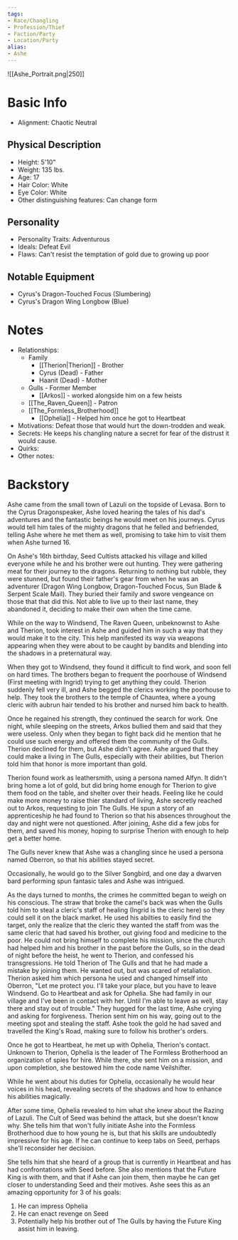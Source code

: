```yaml
---
tags:
- Race/Changling
- Profession/Thief
- Faction/Party
- Location/Party
alias:
- Ashe
---
```


![[Ashe_Portrait.png|250]]

# Basic Info
- Alignment: Chaotic Neutral

## Physical Description
- Height: 5'10"
- Weight: 135 lbs.
- Age: 17
- Hair Color: White
- Eye Color: White
- Other distinguishing features: Can change form

## Personality
- Personality Traits: Adventurous
- Ideals: Defeat Evil
- Flaws: Can't resist the temptation of gold due to growing up poor

## Notable Equipment
- Cyrus's Dragon-Touched Focus (Slumbering)
- Cyrus's Dragon Wing Longbow (Blue)

# Notes
- Relationships: 
	- Family
		- [[Therion|Therion]] - Brother
		- Cyrus (Dead) - Father
		- Haanit (Dead) - Mother
	- Gulls - Former Member
		- [[Arkos]] - worked alongside him on a few heists
	- [[The_Raven_Queen]] - Patron
	- [[The_Formless_Brotherhood]]
		- [[Ophelia]] - Helped him once he got to Heartbeat
- Motivations: Defeat those that would hurt the down-trodden and weak. 
- Secrets: He keeps his changling nature a secret for fear of the distrust it would cause.
- Quirks: 
- Other notes: 

# Backstory
Ashe came from the small town of Lazuli on the topside of Levasa. Born to the Cyrus Dragonspeaker, Ashe loved hearing the tales of his dad's adventures and the fantastic beings he would meet on his journeys. Cyrus would tell him tales of the mighty dragons that he felled and befriended, telling Ashe where he met them as well, promising to take him to visit them when Ashe turned 16. 

On Ashe's 16th birthday, Seed Cultists attacked his village and killed everyone while he and his brother were out hunting. They were gathering meat for their journey to the dragons. Returning to nothing but rubble, they were stunned, but found their father's gear from when he was an adventurer (Dragon Wing Longbow, Dragon-Touched Focus, Sun Blade & Serpent Scale Mail). They buried their family and swore vengeance on those that that did this. Not able to live up to their last name, they abandoned it, deciding to make their own when the time came. 

While on the way to Windsend, The Raven Queen, unbeknownst to Ashe and Therion, took interest in Ashe and guided him in such a way that they would make it to the city. This help manifested its way via weapons appearing when they were about to be caught by bandits and blending into the shadows in a preternatural way. 

When they got to Windsend, they found it difficult to find work, and soon fell on hard times. The brothers began to frequent the poorhouse of Windsend (First meeting with Ingrid) trying to get anything they could. Therion suddenly fell very ill, and Ashe begged the clerics working the poorhouse to help. They took the brothers to the temple of Chauntea, where a young cleric with aubrun hair tended to his brother and nursed him back to health. 

Once he regained his strength, they continued the search for work. One night, while sleeping on the streets, Arkos bullied them and said that they were useless. Only when they began to fight back did he mention that he could use such energy and offered them the community of the Gulls. Therion declined for them, but Ashe didn't agree. Ashe argued that they could make a living in The Gulls, especially with their abilities, but Therion told him that honor is more important than gold. 

Therion found work as leathersmith, using a persona named Alfyn. It didn't bring home a lot of gold, but did bring home enough for Therion to give them food on the table, and shelter over their heads. Feeling like he could make more money to raise thier standard of living, Ashe secretly reached out to Arkos, requesting to join The Gulls. He spun a story of an apprenticeship he had found to Therion so that his absences throughout the day and night were not questioned. After joining, Ashe did a few jobs for them, and saved his money, hoping to surprise Therion with enough to help get a better home. 

The Gulls never knew that Ashe was a changling since he used a persona named Oberron, so that his abilities stayed secret. 

Occasionally, he would go to the Silver Songbird, and one day a dwarven bard performing spun fantasic tales and Ashe was intrigued. 

As the days turned to months, the crimes he committed began to weigh on his conscious. The straw that broke the camel's back was when the Gulls told him to steal a cleric's staff of healing (Ingrid is the cleric here) so they could sell it on the black market. He used his abilties to easily find the target, only the realize that the cleric they wanted the staff from was the same cleric that had saved his brother, out giving food and medicine to the poor. He could not bring himself to complete his mission, since the church had helped him and his brother in the past before the Gulls, so in the dead of night before the heist, he went to Therion, and confessed his transgressions. He told Therion of The Gulls and that he had made a mistake by joining them. He wanted out, but was scared of retaliation. Therion asked him which persona he used and changed himself into Oberron, "Let me protect you. I'll take your place, but you have to leave Windsend. Go to Heartbeat and ask for Ophelia. She had family in our village and I've been in contact with her. Until I'm able to leave as well, stay there and stay out of trouble." They hugged for the last time, Ashe crying and asking for forgiveness. Therion sent him on his way, going out to the meeting spot and stealing the staff. Ashe took the gold he had saved and travelled the King's Road, making sure to follow his brother's orders. 

Once he got to Heartbeat, he met up with Ophelia, Therion's contact. Unknown to Therion, Ophelia is the leader of The Formless Brotherhood an organization of spies for hire. While there, she sent him on a mission, and upon completion, she bestowed him the code name Veilshifter. 

While he went about his duties for Ophelia, occasionally he would hear voices in his head, revealing secrets of the shadows and how to enhance his abilities magically. 

After some time, Ophelia revealed to him what she knew about the Razing of Lazuli. The Cult of Seed was behind the attack, but she doesn't know why. She tells him that won't fully initiate Ashe into the Formless Brotherhood due to how young he is, but that his skills are undoubtedly impressive for his age. If he can continue to keep tabs on Seed, perhaps she'll reconsider her decision. 

She tells him that she heard of a group that is currently in Heartbeat and has had confrontations with Seed before. She also mentions that the Future King is with them, and that if Ashe can join them, then maybe he can get closer to understanding Seed and their motives. Ashe sees this as an amazing opportunity for 3 of his goals:
1) He can impress Ophelia
2) He can enact revenge on Seed
3) Potentially help his brother out of The Gulls by having the Future King assist him in leaving. 
